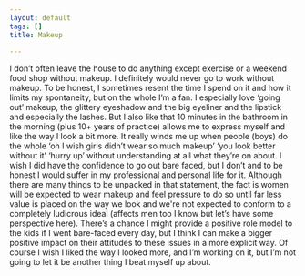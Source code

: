 ```yaml
---
layout: default
tags: []
title: Makeup

---
```

I don’t often leave the house to do anything except exercise or a weekend food shop without makeup. I definitely would never go to work without makeup. To be honest, I sometimes resent the time I spend on it and how it limits my spontaneity, but on the whole I’m a fan. I especially love ‘going out’ makeup, the glittery eyeshadow and the big eyeliner and the lipstick and especially the lashes. But I also like that 10 minutes in the bathroom in the morning (plus 10+ years of practice) allows me to express myself and like the way I look a bit more. It really winds me up when people (boys) do the whole ‘oh I wish girls didn’t wear so much makeup’ ‘you look better without it’ ‘hurry up’ without understanding at all what they’re on about. I wish I did have the confidence to go out bare faced, but I don’t and to be honest I would suffer in my professional and personal life for it. Although there are many things to be unpacked in that statement, the fact is women will be expected to wear makeup and feel pressure to do so until far less value is placed on the way we look and we're not expected to conform to a completely ludicrous ideal (affects men too I know but let’s have some perspective here). There’s a chance I might provide a positive role model to the kids if I went bare-faced every day, but I think I can make a bigger positive impact on their attitudes to these issues in a more explicit way. Of course I wish I liked the way I looked more, and I’m working on it, but I’m not going to let it be another thing I beat myself up about.
